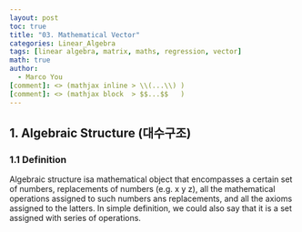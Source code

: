 ```yaml
---
layout: post
toc: true
title: "03. Mathematical Vector"
categories: Linear_Algebra
tags: [linear algebra, matrix, maths, regression, vector]
math: true
author:
  - Marco You
[comment]: <> (mathjax inline > \\(...\\) )
[comment]: <> (mathjax block  > $$...$$   )
---
```


## 1. Algebraic Structure (대수구조)

### 1.1 Definition

Algebraic structure isa mathematical object that encompasses a certain set of numbers, replacements of numbers (e.g. x y z), all the mathematical operations assigned to such numbers ans replacements, and all the axioms assigned to the latters. In simple definition, we could also say that it is a set assigned with series of operations.